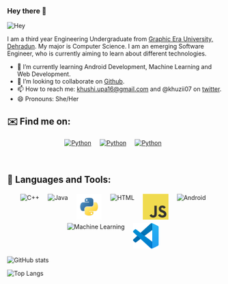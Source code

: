 ### Hey there 👋

![Hey](https://user-images.githubusercontent.com/106996372/227225445-45d034b9-c7dd-4536-aaf2-9db908cb0aee.gif)


I am a third year Engineering Undergraduate from [Graphic Era University, Dehradun](https://www.geu.ac.in/). My major is Computer Science. I am an emerging Software Engineer, who is currently aiming to learn about different technologies.


- 🌱 I’m currently learning Android Development, Machine Learning and Web Development.
- 👯 I’m looking to collaborate on [Github](https://www.github.com/).
- 📫 How to reach me: khushi.upa16@gmail.com and @khuzii07 on [twitter](https://www.twitter.com/).
- 😄 Pronouns: She/Her

## ✉️ Find me on:
<p align="center">
 <a href="https://www.linkedin.com/in/khushi-upadhyay-68bab81ba/" target="_blank" rel="noopener noreferrer"> <img src="https://cdn.jsdelivr.net/npm/simple-icons@v3/icons/linkedin.svg" alt="Python" height="60" style="vertical-align:top; margin:4px"></a> &nbsp
 <a href="mailto:khushi.upa16@gmail.com"> <img src="https://cdn.jsdelivr.net/npm/simple-icons@v3/icons/gmail.svg" alt="Python" height="60" style="vertical-align:top; margin:4px"></a> &nbsp
 <a href="https://twitter.com/khuzii07"> <img src="https://user-images.githubusercontent.com/106996372/227270288-19d28fef-344a-4f69-ab1f-ead3480aa6f9.png" alt="Python" height="60" style="vertical-align:top; margin:4px"></a> &nbsp
</p>

<br />

## 🧰 Languages and Tools:
<p align="center">
<img src="https://user-images.githubusercontent.com/106996372/227268214-7bb0d84a-4b05-4df6-8349-42efd9fcb3af.png" alt="C++" height="60" style="vertical-align:top; margin:4px"> &nbsp
<img src="https://user-images.githubusercontent.com/106996372/227270905-a8257e79-9b86-4428-a754-f2b0970fe5ba.png" alt="Java" height="60" style="vertical-align:top; margin:4px"> &nbsp
<img src="https://raw.githubusercontent.com/github/explore/80688e429a7d4ef2fca1e82350fe8e3517d3494d/topics/python/python.png" alt="Python" height="60" style="vertical-align:top; margin:4px"> &nbsp
 <img src="https://user-images.githubusercontent.com/106996372/227271287-290efa12-86ff-47c8-a980-5b48b173200c.png" alt="HTML" height="60" style="vertical-align:top; margin:4px"> &nbsp
<img src="https://raw.githubusercontent.com/github/explore/80688e429a7d4ef2fca1e82350fe8e3517d3494d/topics/javascript/javascript.png" alt="Javascript" height="60" style="vertical-align:top; margin:4px"> &nbsp
 <img src="https://user-images.githubusercontent.com/106996372/227271637-82db3653-9d83-462c-a4c4-7e8787563a5f.png" alt="Android" height="60" style="vertical-align:top; margin:4px"> &nbsp
 <img src="https://user-images.githubusercontent.com/106996372/227271975-75f3f9f8-fa07-492f-abea-64503beee7f5.png" alt="Machine Learning" height="60" style="vertical-align:top; margin:4px"> &nbsp
<img src="https://raw.githubusercontent.com/github/explore/80688e429a7d4ef2fca1e82350fe8e3517d3494d/topics/visual-studio-code/visual-studio-code.png" alt="VS Code" height="60" style="vertical-align:top; margin:4px"> &nbsp
</p>


![GitHub stats](https://github-readme-stats.vercel.app/api?username=khuzii&show_icons=true&theme=tokyonight)


![Top Langs](https://github-readme-stats.vercel.app/api/top-langs/?username=khuzii&theme=tokyonight)
